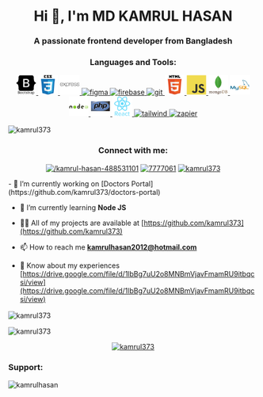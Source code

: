 <h1 align="center">Hi 👋, I'm MD KAMRUL HASAN</h1>
<h3 align="center">A passionate frontend developer from Bangladesh</h3>
<h3 align="center">Languages and Tools:</h3>
<p align="center"> <a href="https://getbootstrap.com" target="_blank" rel="noreferrer"> <img src="https://raw.githubusercontent.com/devicons/devicon/master/icons/bootstrap/bootstrap-plain-wordmark.svg" alt="bootstrap" width="40" height="40"/> </a> <a href="https://www.w3schools.com/css/" target="_blank" rel="noreferrer"> <img src="https://raw.githubusercontent.com/devicons/devicon/master/icons/css3/css3-original-wordmark.svg" alt="css3" width="40" height="40"/> </a> <a href="https://expressjs.com" target="_blank" rel="noreferrer"> <img src="https://raw.githubusercontent.com/devicons/devicon/master/icons/express/express-original-wordmark.svg" alt="express" width="40" height="40"/> </a> <a href="https://www.figma.com/" target="_blank" rel="noreferrer"> <img src="https://www.vectorlogo.zone/logos/figma/figma-icon.svg" alt="figma" width="40" height="40"/> </a> <a href="https://firebase.google.com/" target="_blank" rel="noreferrer"> <img src="https://www.vectorlogo.zone/logos/firebase/firebase-icon.svg" alt="firebase" width="40" height="40"/> </a> <a href="https://git-scm.com/" target="_blank" rel="noreferrer"> <img src="https://www.vectorlogo.zone/logos/git-scm/git-scm-icon.svg" alt="git" width="40" height="40"/> </a> <a href="https://www.w3.org/html/" target="_blank" rel="noreferrer"> <img src="https://raw.githubusercontent.com/devicons/devicon/master/icons/html5/html5-original-wordmark.svg" alt="html5" width="40" height="40"/> </a> <a href="https://developer.mozilla.org/en-US/docs/Web/JavaScript" target="_blank" rel="noreferrer"> <img src="https://raw.githubusercontent.com/devicons/devicon/master/icons/javascript/javascript-original.svg" alt="javascript" width="40" height="40"/> </a> <a href="https://www.mongodb.com/" target="_blank" rel="noreferrer"> <img src="https://raw.githubusercontent.com/devicons/devicon/master/icons/mongodb/mongodb-original-wordmark.svg" alt="mongodb" width="40" height="40"/> </a> <a href="https://www.mysql.com/" target="_blank" rel="noreferrer"> <img src="https://raw.githubusercontent.com/devicons/devicon/master/icons/mysql/mysql-original-wordmark.svg" alt="mysql" width="40" height="40"/> </a> <a href="https://nodejs.org" target="_blank" rel="noreferrer"> <img src="https://raw.githubusercontent.com/devicons/devicon/master/icons/nodejs/nodejs-original-wordmark.svg" alt="nodejs" width="40" height="40"/> </a> <a href="https://www.php.net" target="_blank" rel="noreferrer"> <img src="https://raw.githubusercontent.com/devicons/devicon/master/icons/php/php-original.svg" alt="php" width="40" height="40"/> </a> <a href="https://reactjs.org/" target="_blank" rel="noreferrer"> <img src="https://raw.githubusercontent.com/devicons/devicon/master/icons/react/react-original-wordmark.svg" alt="react" width="40" height="40"/> </a> <a href="https://tailwindcss.com/" target="_blank" rel="noreferrer"> <img src="https://www.vectorlogo.zone/logos/tailwindcss/tailwindcss-icon.svg" alt="tailwind" width="40" height="40"/> </a> <a href="https://zapier.com" target="_blank" rel="noreferrer"> <img src="https://www.vectorlogo.zone/logos/zapier/zapier-icon.svg" alt="zapier" width="40" height="40"/> </a> </p>
<p><img align="center" src="https://github-readme-streak-stats.herokuapp.com/?user=kamrul373&" alt="kamrul373" /></p>
<h3 align="center">Connect with me:</h3>



<p align="center">
<a href="https://linkedin.com/in//kamrul-hasan-488531101" target="blank"><img align="center" src="https://raw.githubusercontent.com/rahuldkjain/github-profile-readme-generator/master/src/images/icons/Social/linked-in-alt.svg" alt="/kamrul-hasan-488531101" height="30" width="40" /></a>
<a href="https://stackoverflow.com/users/7777061" target="blank"><img align="center" src="https://raw.githubusercontent.com/rahuldkjain/github-profile-readme-generator/master/src/images/icons/Social/stack-overflow.svg" alt="7777061" height="30" width="40" /></a>
<a href="https://fb.com/kamrul373" target="blank"><img align="center" src="https://raw.githubusercontent.com/rahuldkjain/github-profile-readme-generator/master/src/images/icons/Social/facebook.svg" alt="kamrul373" height="30" width="40" /></a>
</p>
- 🔭 I’m currently working on [Doctors Portal](https://github.com/kamrul373/doctors-portal)

- 🌱 I’m currently learning **Node JS**

- 👨‍💻 All of my projects are available at [https://github.com/kamrul373](https://github.com/kamrul373)

- 📫 How to reach me **kamrulhasan2012@hotmail.com**

- 📄 Know about my experiences [https://drive.google.com/file/d/1lbBg7uU2o8MNBmVjavFmamRU9itbqcsi/view](https://drive.google.com/file/d/1lbBg7uU2o8MNBmVjavFmamRU9itbqcsi/view)

<p><img align="center" src="https://github-readme-stats.vercel.app/api/top-langs?username=kamrul373&show_icons=true&locale=en&layout=compact" alt="kamrul373" /></p>

<p><img align="center" src="https://github-readme-stats.vercel.app/api?username=kamrul373&show_icons=true&locale=en" alt="kamrul373" /></p>

<p align="center"> <a href="https://github.com/ryo-ma/github-profile-trophy"><img src="https://github-profile-trophy.vercel.app/?username=kamrul373" alt="kamrul373" /></a> </p>

<h3 align="left">Support:</h3>
<p><a href="https://www.buymeacoffee.com/kamrulhasan"> <img align="left" src="https://cdn.buymeacoffee.com/buttons/v2/default-yellow.png" height="50" width="210" alt="kamrulhasan" /></a></p><br><br>


